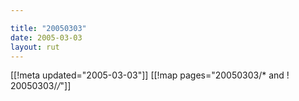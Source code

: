```yaml
---

title: "20050303"
date: 2005-03-03
layout: rut
---
```


[[!meta updated="2005-03-03"]]
[[!map pages="20050303/* and ! 20050303/*/*"]]
